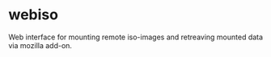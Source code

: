# webiso
Web interface for mounting remote iso-images and retreaving mounted data via mozilla add-on.
